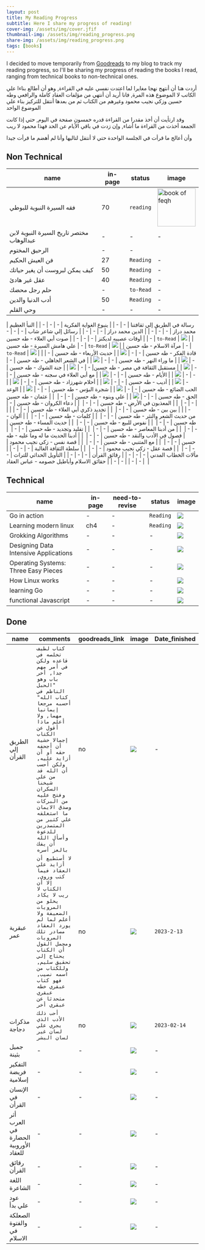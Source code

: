 ```yaml
---
layout: post
title: My Reading Progress
subtitle: Here I share my progress of reading!
cover-img: /assets/img/cover.jfif
thumbnail-img: /assets/img/reading_progress.png
share-img: /assets/img/reading_progress.png
tags: [books]
---
```


I decided to move temporarily from <a href="https://www.goodreads.com/user/show/88803068-yousef-meska" target="_blank">Goodreads</a> to my blog to track my reading progress, so I'll be sharing my progress of reading the books I read, ranging from technical books to non-technical ones.

أردت هنا أن أنتهج نهجا مغايرا لما اعتدت نفسي عليه في القراءة, وهو أن أطالع بناءا علي الكاتب لا الموضوع هذه المرة, فانا أريد
أن أنتهي من مؤلفات العقاد كاملة والرافعي وطه حسين وزكي نجيب محمود وغيرهم من الكتاب
ثم من بعدها أنتقل للتركيز بناء علي الموضوع الواحد

وقد ارتأيت أن أخذ مقدرا من القراءة قدره خمسون صفحة في اليوم, حتي إذا كانت الجمعة أخذت من القراءة ما أشاء, وإن زدت في باقي الأيام عن الحد فهذا محمود لا ريب

وأن أعالج ما قرأت في الجلسة الواحدة حتي لا أنتقل لتاليها وأنا لم أهضم ما قرأت جيدا

Non Technical
------

| name | in-page | status | image |
| --- | --- | --- | --- |
| فقه السيرة النبوية للبوطي | 70 | `reading` | <img src="https://www.neelwafurat.com/images/lb/abookstore/covers/carton/83/83380.jpg" height="100" width="100" alt="book of feqh" /> |
| مختصر تاريخ السيرة النبوية لابن عبدالوهاب | - | - | - |
| الرحيق المختوم | - | - |
| فن العيش الحكيم  | 27 | `Reading` |  - |
| كيف يمكن لبروست أن يغير حياتك | 50 | `Reading` | - |
| عقل غير هادئ | 40 | `Reading` | - |
| حلم رجل محضك | - | `to-Read` | - |
| أدب الدنيا والدين | 50 | `Reading` | - |
| وحي القلم | - | -| - |

| رسالة في الطريق إلي ثقافتنا | - | - |
| ينبوع الغواية الفكرية | - | - | - |
| النبأ العظيم محمد دراز | - | - | - |
| الدين محمد دراز | - | - | - |
| رسائل إلي شاعر شاب | - | - | -
| أوقات عصيبه لديكنز | - | - | - |
| صوت أبي العلاء - طه حسين | - | `to-Read` | <img src="https://assets.asfar.io/uploads/2022/11/11230626/voice-of-abi-alala-taha-hussein.jpg" /> |
| علي هامش السيرة - طه حسين | - | `to-Read` | <img src="https://mktbtypdf.com/wp-content/uploads/2021/11/%D8%B9%D9%84%D9%89-%D9%87%D8%A7%D9%85%D8%B4-%D8%A7%D9%84%D8%B3%D9%8A%D8%B1%D8%A9-%D8%A7%D9%84%D8%AC%D8%B2%D8%A1-%D8%A7%D9%84%D8%AB%D8%A7%D9%84%D8%AB-%D8%B7%D9%87-%D8%AD%D8%B3%D9%8A%D9%86-pdf.jpg" /> |
| مرآة الاسلام - طه حسين | - | `to-Read` | <img src="https://upload.wikimedia.org/wikipedia/commons/thumb/1/1c/%D9%85%D8%B1%D8%A2%D8%A9_%D8%A7%D9%84%D8%A5%D8%B3%D9%84%D8%A7%D9%85_%D8%B7%D9%87_%D8%AD%D8%B3%D9%8A%D9%86.jpg/800px-%D9%85%D8%B1%D8%A2%D8%A9_%D8%A7%D9%84%D8%A5%D8%B3%D9%84%D8%A7%D9%85_%D8%B7%D9%87_%D8%AD%D8%B3%D9%8A%D9%86.jpg" /> |
| قادة الفكر - طه حسين | - | - | <img src="https://www.neelwafurat.com/images/lb/abookstore/covers/normal/1/1205.jpg" /> |
| حديث الأربعاء - طه حسين | - | - | <img src="https://takween-apis.azurewebsites.net/Attachments/book//20210813955305696117.jpeg" /> |
| ما وراء النهر - طه حسين | - | - | <img src="https://www.neelwafurat.com/images/eg/abookstore/covers/normal/49/49967.jpg" /> |
| في الشعر الجاهلي - طه حسين | - | - | <img src="https://ketabpedia.com/wp-content/uploads/2019/04/brsf1866.jpg" /> |
| مستقبل الثقافة في مصر - طه حسين| - | - | <img src="https://downloads.hindawi.org/covers/304x406/91860682.jpg" /> |
| جنة الشوك - طه حسين | - | - | <img src="https://admin.thebookhome.com/ControlPanel/Content/BookImgs/%D8%AC%D9%86%D8%A9-%D8%A7%D9%84%D8%B4%D9%88%D9%83-%D8%AF%D8%A7%D8%B1-%D8%A7%D9%84%D9%85%D8%B9%D8%A7%D8%B1%D9%81-%D8%A8%D9%8A%D8%AA-%D8%A7%D9%84%D9%83%D8%AA%D8%A8.jpg" /> |
| الأيام - طه حسين | - | - | <img src="https://foulabook.com/storage/photo/83735.2018-09-30.1538324165.jpg" /> |
| مع أبي العلاء في سجنه - طه حسين | - | - | <img src="https://downloads.hindawi.org/covers/svg/270x360/59162414.svg?v=5" /> |
| أديب - طه حسين | - | - | <img src="https://www.tahmil-kutubpdf.net/assets/bimgs/Tahmil-NG264.jpg" /> |
| أحلام شهرزاد - طه حسين | - | - | <img src="https://images-na.ssl-images-amazon.com/images/S/compressed.photo.goodreads.com/books/1231355149i/6077018.jpg" /> |
| الحب الضائع - طه حسين | - | - | <img src="https://downloads.hindawi.org/covers/svg/270x360/48395842.svg?v=5" /> |
| شجرة البؤس - طه حسين | - | - | <img src="https://www.neelwafurat.com/images/eg/abookstore/covers/normal/2/2857.jpg" /> |
| الوعد الحق - طه حسين | - | - | <img src="https://downloads.hindawi.org/covers/svg/270x360/27513138.svg?v=5" /> |
| علي وبنوه - طه حسين | - | - | <img src="" /> |
| عثمان - طه حسين | - | - | <img src="" /> |
| المعذبون في الأرض - طه حسين | - | - | <img src="" /> |
| دعاء الكروان - طه حسين | - | - |<img src="" /> |
| بين بين - طه حسين  | - | - | <img src="" /> |
| تجديد ذكري أبي العلاء - طه حسين | - | - |<img src="" /> |
| من حديث الشعر والنثر - طه حسين | - | - | <img src="" /> |
| كلمات - طه حسين | - | - | <img src="" /> |
| ألوان - طه حسين | - | - | <img src="" /> |
| نفوس للبيع - طه حسين | - | - | <img src="" /> |
| حديث المساء - طه حسين | - | - | <img src="" /> |
| من أدبنا المعاصر - طه حسين  | - | - | <img src="" /> |
| تقليد وتجديد - طه حسين | - | - | <img src="" /> |
| فصول في الأدب والنقد - طه حسين  | - | - | <img src="" /> |
| أدبنا الحديث ما له وما عليه - طه حسين | - | - | <img src="" /> |
| مع المتنبي - طه حسين | - | - | <img src="" /> |
| قصة نفس - زكي نجيب محمود | - | - | <img src="" /> |
| قصة عقل - زكي نجيب محمود | - | - | <img src="" /> |
| سلطة الثقافة الغالبة | - | - | - |
| مألات الخطاب المدني | - | - | - |
| رقائق القرأن | - | - | - |
| التأويل الحداثي للتراث | - | - | - |
| حقائق الاسلام وأباطيل خصومه - عباس العقاد | - | - | <img src="" /> |

Technical
------

| name | in-page | need-to-revise | status | image |
| --- | -- | -- | --- | --- |
| Go in action | - | - | `Reading` | <img src="https://images.manning.com/book/c/4037d5d-e5e5-49bf-a3c1-480be2907eaa/Kennedy-GO-HI.png" /> |
| Learning modern linux | ch4 | - | `Reading` | <img src="https://m.media-amazon.com/images/I/81ZlJautCqL.jpg" /> |
| Grokking Algorithms | - | - | - | <img src="https://images.manning.com/book/3/0b325da-eb26-4e50-8a2a-46042c647083/Bhargava-Algorithms_hires.png" /> |
| Designing Data Intensive Applications | - | - | - | <img src="https://images.prom.ua/2720329853_w640_h640_designing-data-intensive-applications.jpg" /> |
| Operating Systems: Three Easy Pieces | - | - | - | <img src="https://m.media-amazon.com/images/I/51lTsD-LGoL.jpg" /> |
| How Linux works | - | - | - | <img src="https://images-na.ssl-images-amazon.com/images/I/91Cxcx7Y6uL._AC_UL900_SR615,900_.jpg" /> |
| learning Go | - | - | - | <img src="https://learning.oreilly.com/library/cover/9781492077206/360h/" /> |
| functional Javascript | - | - | - | <img src="https://encrypted-tbn0.gstatic.com/images?q=tbn:ANd9GcSKtY7uW2owJ1ZSEOTv2_Oxwy-qTt9QdGyqhyKUnr0E-3AWXfeGaY6QWGz9j5AivBg5uQE&usqp=CAU" /> |

Done
------

| name |  comments | goodreads_link | image | Date_finished |
| --| ---| -- | -- | --- |
| الطريق إلي القرأن | ```كتاب لطيف تخلصه في قاعده ولكن في أمر مهم جدا, أخر باب وهو "الحبل الناظم في كتاب الله" أحسبه مرجعا إيمانيا مهما, ولا أعلم ماذا أقول عن الكتاب إجمالا خشية أن أجحفه حقه أو أن أزايد عليه, ولكن أحسب أن الله قد من علي شيخنا السكران وفتح عليه من البركات وصدق الايمان ما استغلقه علي كثير من المتصدرين للدعوة وأسأل الله أن يفك بالعز أسره``` | no | <img src="https://www.8gharb.com/wp-content/uploads/2020/08/22-29.jpg" /> | - |
| عبقرية عمر  | ```لا أستطيع أن أزايد علي العقاد فيما كتب وروي, إلا أن الكتاب لا ريب لا يكاد يخلو من المرويات الضعيفة ولا أعلم لما لم يورد العقاد مصادر تلك المرويات ومجمل القول أن الكتاب يحتاج إلي تحقيق سليم, وللكتاب من اسمه نصيب, فهو كتاب عبقري خطه عبقري متحدثا عن عبقري أخر``` | no | <img src="https://downloads.hindawi.org/covers/svg/270x360/82068526.svg?v=5" />| `2023-2-13` |
| مذكرات دجاجة | ```أحب ذلك الأدب الذي يجري علي لسان غير لسان البشر``` | no | <img src="http://cdn.shopify.com/s/files/1/0286/8133/8966/products/NQB5H8x3eB.jpg?v=1672205436" /> | `2023-02-14` |
| جميل بثينة | - |  - | <img src="https://downloads.hindawi.org/covers/svg/270x360/83851413.svg?v=5" />  | - |
| التفكير فريضة إسلامية | - | - | <img src="https://downloads.hindawi.org/covers/svg/270x360/93849638.svg?v=5" /> | - |
| الإنسان في القرأن | - | - |  <img src="https://www.noor-book.com/publice/covers_cache_webp/1/7/3/7/462cc3f610737003eed9f170a99bd6e1.JPG.webp" />  | - |
| أثر العرب في الحضارة الأوروبية للعقاد | - | - | <img src="https://downloads.hindawi.org/covers/svg/270x360/57380918.svg?v=5" /> | -|
| رقائق القرأن | - | - | <img src="https://www.noor-book.com/publice/covers_cache_webp/1/9/f/8/d36b4e0b159f83c65546113ca3fc9b24.jpg.webp" /> | - |
| اللغة الشاعرة | - | - | <img src="https://downloads.hindawi.org/covers/svg/270x360/41740246.svg?v=5" />  | - |
| عود علي بدأ | - | - | <img src="https://downloads.hindawi.org/covers/svg/270x360/86057520.svg?v=5" />  | - |
| الصعلكة والفتوة في الاسلام | - | - | <img src="https://img.youm7.com/ArticleImgs/2021/3/1/40604-%D8%A7%D9%84%D8%B5%D8%B9%D9%84%D9%83%D8%A9-%D9%88%D8%A7%D9%84%D9%81%D8%AA%D9%88%D8%A9.jpg" />  | - |
